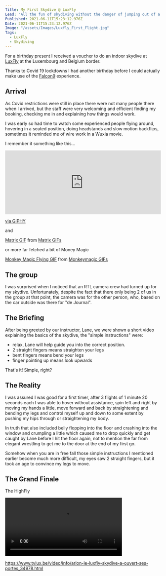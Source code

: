 ```yaml
---
Title: My First Skydive @ LuxFly
Lead: "All the fun of skydiving without the danger of jumping out of a plane?"
Published: 2021-06-11T15:23:12.976Z
Date: 2021-06-11T15:23:12.976Z
Image: "/assets/Images/Luxfly_First_Flight.jpg"
Tags:
  - LuxFly
  - Skydiving
---
```


For a birthday present I received a voucher to do an indoor skydive at [LuxFly](https://indoorskydive.lu/en) at the Luxembourg and Belgium border.

Thanks to Covid 19 lockdowns I had another birthday before I could actually make use of the [Falcon9](https://shop.indoorskydive.lu/catalog_66) experience.

## Arrival
As Covid restrictions were still in place there were not many people there when I arrived, but the staff were very welcoming and efficient finding my booking, checking me in and explaining how things would work.

I was early so had time to watch some experienced people flying around, hovering in a seated position, doing headstands and slow motion backflips, sometimes it reminded me of wire work in a Wuxia movie.

I remember it something like this...

<div style="width:100%;height:0;padding-bottom:41%;position:relative;"><iframe src="https://giphy.com/embed/3otOKVdVCVajLBSGMU" width="100%" height="100%" style="position:absolute" frameBorder="0" class="giphy-embed" allowFullScreen></iframe></div><p><a href="https://giphy.com/gifs/crouchingtigerhiddendragon-crouching-tiger-hidden-dragon-3otOKVdVCVajLBSGMU">via GIPHY</a></p>

and

<div class="tenor-gif-embed" data-postid="9992881" data-share-method="host" data-width="100%" data-aspect-ratio="1.4953271028037383"><a href="https://tenor.com/view/miss-me-with-the-bs-gif-9992881">Matrix GIF</a> from <a href="https://tenor.com/search/matrix-gifs">Matrix GIFs</a></div><script type="text/javascript" async src="https://tenor.com/embed.js"></script>

or more far fetched a bit of Money Magic

<div class="tenor-gif-embed" data-postid="13873193" data-share-method="host" data-width="100%" data-aspect-ratio="1.7808219178082192"><a href="https://tenor.com/view/monkey-magic-flying-wow-gif-13873193">Monkey Magic Flying GIF</a> from <a href="https://tenor.com/search/monkeymagic-gifs">Monkeymagic GIFs</a></div><script type="text/javascript" async src="https://tenor.com/embed.js"></script>

## The group
I was surprised when I noticed that an RTL camera crew had turned up for my skydive. Unfortunately, despite the fact that there only being 2 of us in the group at that point, the camera was for the other person, who, based on the car outside was there for "de Journal".

## The Briefing
After being greeted by our instructor, Lane, we were shown a short video explaining the basics of the skydive, the "simple instructions" were:

* relax, Lane will help guide you into the correct position.
* 2 straight fingers means straighten your legs
* bent fingers means bend your legs
* finger pointing up means look upwards

That's it! Simple, right?

## The Reality
I was assured I was good for a first timer, after 3 flights of 1 minute 20 seconds each I was able to hover without assistance, spin left and right by moving my hands a little, move forward and back by straightening and bending my legs and control myself up and down to some extent by pushing my hips through or straightening my body.

In truth that also included belly flopping into the floor and crashing into the window and crumpling a little which caused me to drop quickly and get caught by Lane before I hit the floor again, not to mention the far from elegant wrestling to get me to the door at the end of my first go.

Somehow when you are in free fall those simple instructions I mentioned earlier become much more difficult, my eyes saw 2 straight fingers, but it took an age to convince my legs to move.

## The Grand Finale
The HighFly

<video src="/assets/videos/Luxfly51MarkburtonTopHighFly.m4v" width="75%" controls>
<p>If you are reading this, it is because your browser does not support the HTML5 video element.</p>
</video>

https://www.tvlux.be/video/info/arlon-le-luxfly-skydive-a-ouvert-ses-portes_34978.html
